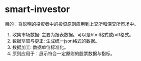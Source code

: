 # smart-investor
目的：将聪明的投资者中的投资原则应用到上交所和深交所市场中。

1. 收集市场数据: 主要为报表数据。可以是html格式或pdf格式。
2. 数据萃取与更正: 生成统一json格式的数据。
3. 数据加工: 数据单位标准化。
4. 原则应用于：展示符合一定原则的股票数据与指标。
